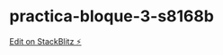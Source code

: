 # practica-bloque-3-s8168b

[Edit on StackBlitz ⚡️](https://stackblitz.com/edit/practica-bloque-3-s8168b)